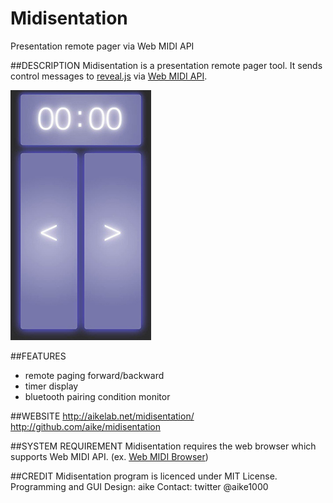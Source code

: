 Midisentation
====
Presentation remote pager via Web MIDI API

##DESCRIPTION
Midisentation is a presentation remote pager tool.
It sends control messages to [reveal.js](http://lab.hakim.se/reveal-js/) via [Web MIDI API](http://www.w3.org/TR/webmidi/).

![image](images/thumb.jpg)

##FEATURES
- remote paging forward/backward
- timer display
- bluetooth pairing condition monitor

##WEBSITE
http://aikelab.net/midisentation/
http://github.com/aike/midisentation

##SYSTEM REQUIREMENT
Midisentation requires the web browser which supports Web MIDI API. (ex. [Web MIDI Browser](http://www.taktech.org/takm/WebMIDIBrowser/Web_MIDI_Browser.html))

##CREDIT
Midisentation program is licenced under MIT License.  
Programming and GUI Design: aike
Contact: twitter @aike1000

